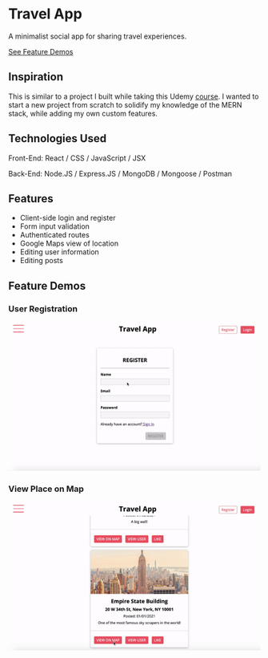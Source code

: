 # Travel App

A minimalist social app for sharing travel experiences. 

[See Feature Demos](#feature-demos)

## Inspiration
This is similar to a project I built while taking this Udemy [course](https://www.udemy.com/course/react-nodejs-express-mongodb-the-mern-fullstack-guide/).
I wanted to start a new project from scratch to solidify my knowledge of the MERN stack, while adding my own custom features.

## Technologies Used
Front-End: React / CSS / JavaScript / JSX

Back-End: Node.JS / Express.JS / MongoDB / Mongoose / Postman

## Features
- Client-side login and register
- Form input validation
- Authenticated routes
- Google Maps view of location
- Editing user information
- Editing posts

## Feature Demos

### User Registration

![User Registration](https://github.com/juliahowes124/TravelApp/blob/master/Demos/register.gif)
### View Place on Map

![View on Map](https://github.com/juliahowes124/TravelApp/blob/master/Demos/view_on_map.gif)
